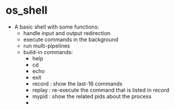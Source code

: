 # os_shell
* A basic shell with some functions:
  * handle input and output redirection
  * execute commands in the background
  * run multi-pipelines
  * build-in commands:
    * help
    * cd
    * echo
    * exit
    * record : show the last-16 commands
    * replay :  re-execute the command that is listed in record
    * mypid : show the related pids about the process
    * 
